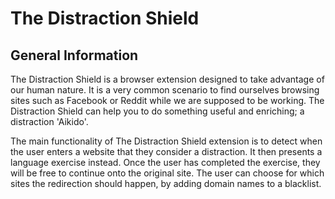 # The Distraction Shield

## General Information
 
The Distraction Shield is a browser extension designed to take advantage of our human nature. 
It is a very common scenario to find ourselves browsing sites such as Facebook or Reddit while we are supposed to be working. 
The Distraction Shield can help you to do something useful and enriching; a distraction 'Aikido'. 

The main functionality of The Distraction Shield extension is to detect when the user enters a website that they consider a distraction. 
It then presents a language exercise instead. Once the user has completed the exercise, they will be free to continue onto the original site. 
The user can choose for which sites the redirection should happen, by adding domain names to a blacklist. 
